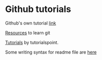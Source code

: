 # Github tutorials
Github's own tutorial [link](https://guides.github.com/)

[Resources](https://try.github.io/) to learn git 

[Tutorials](https://www.tutorialspoint.com/git/index.htm) by tutorialspoint.

Some writing syntax for readme file are [here](https://kramdown.gettalong.org/syntax.html)
